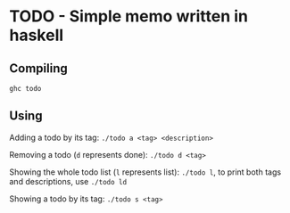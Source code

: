 # TODO - Simple memo written in haskell


## Compiling
`ghc todo`


## Using

Adding a todo by its tag: `./todo a <tag> <description>`

Removing a todo (`d` represents done): `./todo d <tag>`

Showing the whole todo list (`l` represents list): `./todo l`, to print both tags and descriptions, use `./todo ld`

Showing a todo by its tag: `./todo s <tag>`
